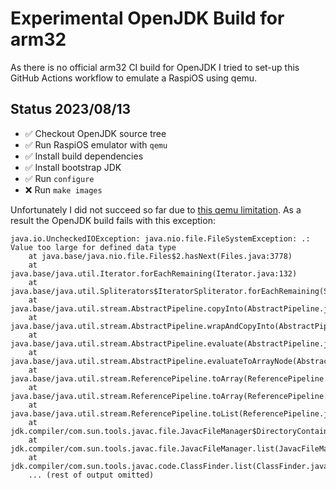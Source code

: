# Experimental OpenJDK Build for arm32

As there is no official arm32 CI build for OpenJDK I tried to set-up this
GitHub Actions workflow to emulate a RaspiOS using qemu.

## Status 2023/08/13

* ✅ Checkout OpenJDK source tree
* ✅ Run RaspiOS emulator with `qemu`
* ✅ Install build dependencies
* ✅ Install bootstrap JDK
* ✅ Run `configure`
* ❌ Run `make images`


Unfortunately I did not succeed so far due to [this qemu limitation](https://gitlab.com/qemu-project/qemu/-/issues/263).
As a result the OpenJDK build fails with this exception:

    java.io.UncheckedIOException: java.nio.file.FileSystemException: .: Value too large for defined data type
        at java.base/java.nio.file.Files$2.hasNext(Files.java:3778)
        at java.base/java.util.Iterator.forEachRemaining(Iterator.java:132)
        at java.base/java.util.Spliterators$IteratorSpliterator.forEachRemaining(Spliterators.java:1921)
        at java.base/java.util.stream.AbstractPipeline.copyInto(AbstractPipeline.java:509)
        at java.base/java.util.stream.AbstractPipeline.wrapAndCopyInto(AbstractPipeline.java:499)
        at java.base/java.util.stream.AbstractPipeline.evaluate(AbstractPipeline.java:575)
        at java.base/java.util.stream.AbstractPipeline.evaluateToArrayNode(AbstractPipeline.java:260)
        at java.base/java.util.stream.ReferencePipeline.toArray(ReferencePipeline.java:616)
        at java.base/java.util.stream.ReferencePipeline.toArray(ReferencePipeline.java:622)
        at java.base/java.util.stream.ReferencePipeline.toList(ReferencePipeline.java:627)
        at jdk.compiler/com.sun.tools.javac.file.JavacFileManager$DirectoryContainer.list(JavacFileManager.java:491)
        at jdk.compiler/com.sun.tools.javac.file.JavacFileManager.list(JavacFileManager.java:778)
        at jdk.compiler/com.sun.tools.javac.code.ClassFinder.list(ClassFinder.java:748)
        ... (rest of output omitted)